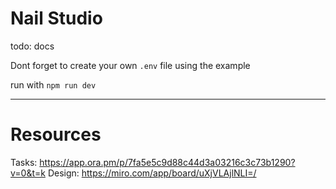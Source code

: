# Nail Studio

todo: docs

Dont forget to create your own `.env` file using the example

run with `npm run dev`

---

# Resources
Tasks: https://app.ora.pm/p/7fa5e5c9d88c44d3a03216c3c73b1290?v=0&t=k
Design: https://miro.com/app/board/uXjVLAjlNLI=/
